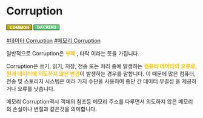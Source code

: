 # Corruption

![Common](../../2TAT1C/Label_Common.png)
![Backend](../../2TAT1C/Label_Backend.png)

<a href="https://en.wikipedia.org/wiki/Data_corruption">#데이터 Corruption</a>
<a href="https://en.wikipedia.org/wiki/Memory_corruption">#메모리 Corruption</a>


일반적으로 Corruption은 <span style="color:#FFBF00; font-weight:bold;">부패</span> , 타락 이라는 뜻을 가집니다.

Corruption은 쓰기, 읽기, 저장, 전송 또는 처리 중에 발생하는  <span style="color:#FFBF00; font-weight:bold;">컴퓨터 데이터의 오류로, 원래 데이터에 의도하지 않은 변경</span>이 발생하는 경우를 말합니다. 이 때문에 많은 컴퓨터, 전송 및 스토리지 시스템은 여러 가지 수단을 사용하여 종단 간 데이터 무결성 을 제공하거나 오류를 낮춥니다.

메모리 Corruption역시 객체의 참조등 메모리 주소를 다루면서 의도하지 않은 메모리의 손실이나 변절과 같은것을 의미합니다. 
